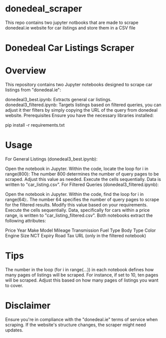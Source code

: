 # donedeal_scraper
  This repo contains two jupyter notbooks that are made to scrape donedeal.ie website for car ilstings and store them in a CSV file

  # Donedeal Car Listings Scraper
  # Overview
  This repository contains two Jupyter notebooks designed to scrape car listings from "donedeal.ie":

  donedeal3_best.ipynb: Extracts general car listings.
  donedeal3_filtered.ipynb: Targets listings based on filtered queries, you can adjust it ther filters by simply copying the URL of the query from donedeal website.
  Prerequisites
  Ensure you have the necessary libraries installed:

  pip install -r requirements.txt
  # Usage
  For General Listings (donedeal3_best.ipynb):

  Open the notebook in Jupyter.
  Within the code, locate the loop for i in range(800): The number 800 determines the number of query pages to be scraped. Adjust this value as needed.
  Execute the cells sequentially.
  Data is written to "car_listing.csv".
  For Filtered Queries (donedeal3_filtered.ipynb):

  Open the notebook in Jupyter.
  Within the code, find the loop for i in range(64):. The number 64 specifies the number of query pages to scrape for the filtered results. Modify this value based on your requirements.
  Execute the cells sequentially.
  Data, specifically for cars within a price range, is written to "car_listing_filtered.csv".
  Both notebooks extract the following attributes:

  Price
  Year
  Make
  Model
  Mileage
  Transmission
  Fuel Type
  Body Type
  Color
  Engine Size
  NCT Expiry
  Road Tax
  URL (only in the filtered notebook)
  # Tips
  The number in the loop (for i in range(...)) in each notebook defines how many pages of listings will be scraped. For instance, if set to 10, ten pages will be scraped. Adjust this   based on how many pages of listings you want to cover.
  # Disclaimer
  Ensure you're in compliance with the "donedeal.ie" terms of service when scraping. If the website's structure changes, the scraper might need updates.

